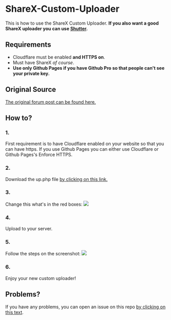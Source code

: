 # ShareX-Custom-Uploader
This is how to use the ShareX Custom Uploader.
**If you also want a good ShareX uploader you can use [Shutter](https://shutter.host).**
## Requirements
- Cloudflare must be enabled **and HTTPS on**.
- Must have ShareX *of course*.
- **Use only Github Pages if you have Github Pro so that people can't see your private key.**
## Original Source
[The original forum post can be found here.](https://www.nextgenupdate.com/forums/computers/886853-how-make-your-own-custom-sharex-image-uploader-custom-domain-etc.html)
## How to?
### 1.
First requirement is to have Cloudflare enabled on your website so that you can have https.
If you use Github Pages you can either use Cloudflare or Github Pages's Enforce HTTPS.
### 2.
Download the up.php file [by clicking on this link.](https://github.com/BlueGoPvP/ShareX-Custom-Uploader/raw/master/up.php)
### 3.
Change this what's in the red boxes: ![](https://i.bgpvp.xyz/slloO.png) 
### 4.
Upload to your server.
### 5.
Follow the steps on the screenshot: ![](https://i.imgur.com/J3z35jW.png)
### 6.
Enjoy your new custom uploader!
## Problems?
If you have any problems, you can open an issue on this repo [by clicking on this text](https://github.com/bgpvp/ShareX-Custom-Uploader/issues/new).
